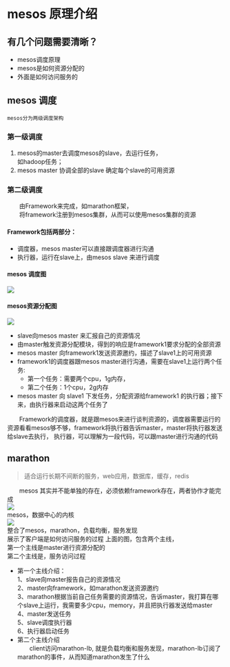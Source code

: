 # mesos 原理介绍  
## 有几个问题需要清晰？  
- mesos调度原理  
- mesos是如何资源分配的 
- 外面是如何访问服务的


## mesos 调度  
    mesos分为两级调度架构  
### 第一级调度  
1. mesos的master去调度mesos的slave，去运行任务，   
    如hadoop任务；
2.  mesos master 协调全部的slave
    确定每个slave的可用资源  
### 第二级调度  
&ensp;&ensp;&ensp;&ensp;由Framework来完成，如marathon框架，   
&ensp;&ensp;&ensp;&ensp;将framework注册到mesos集群，从而可以使用mesos集群的资源  
#### Framework包括两部分： 
- 调度器，mesos master可以直接跟调度器进行沟通  
- 执行器，运行在slave上，由mesos slave 来进行调度  

#### mesos 调度图  
![](https://note.youdao.com/yws/public/resource/005b9d9146ba9fe1df87371df7ef8da7/xmlnote/49C0E2A7C0F448618718F69072414340/20106)  
#### mesos资源分配图  
![](https://note.youdao.com/yws/public/resource/005b9d9146ba9fe1df87371df7ef8da7/xmlnote/506777518C3D4326B8168EBBF347E82E/20110)  
- slave向mesos master 来汇报自己的资源情况 
- 由master触发资源分配模块，得到的响应是framework1要求分配的全部资源  
- mesos master 向framework1发送资源邀约，描述了slave1上的可用资源 
- framework1的调度器跟mesos master进行沟通，需要在slave1上运行两个任务:   
    - 第一个任务：需要两个cpu，1g内存，
    - 第二个任务：1个cpu，2g内存
- mesos master 向 slave1 下发任务，分配资源给framework1 的执行器；接下来，由执行器来启动这两个任务了

&ensp;&ensp;&ensp;&ensp;Framework的调度器，就是跟mesos来进行谈判资源的，调度器需要运行的资源看看mesos够不够，framework将执行器告诉master，master将执行器发送给slave去执行，
执行器，可以理解为一段代码，可以跟master进行沟通的代码 
## marathon 
>适合运行长期不间断的服务，web应用，数据库，缓存，redis  

&ensp;&ensp;&ensp;&ensp;mesos
其实并不能单独的存在，必须依赖framework存在，两者协作才能完成  
![](https://note.youdao.com/yws/public/resource/005b9d9146ba9fe1df87371df7ef8da7/xmlnote/1E2E6237C4484960944E1A4909E04004/20112)  
mesos，数据中心的内核  
![](https://note.youdao.com/yws/public/resource/005b9d9146ba9fe1df87371df7ef8da7/xmlnote/636A078FC72B467DA490599D6D23E032/20114)  
整合了mesos，marathon，负载均衡，服务发现  
展示了客户端是如何访问服务的过程
上面的图，包含两个主线，  
第一个主线是master进行资源分配的  
第二个主线是，服务访问过程  
- 第一个主线介绍：  
1、slave向master报告自己的资源情况  
2、master向framework，如marathon发送资源邀约  
3、marathon根据当前自己任务需要的资源情况，告诉master，我打算在哪个slave上运行，我需要多少cpu，memory，并且把执行器发送给master  
4、master发送任务  
5、slave调度执行器  
6、执行器启动任务  
- 第二个主线介绍  
&ensp;&ensp;&ensp;&ensp;client访问marathon-lb, 就是负载均衡和服务发现，marathon-lb订阅了marathon的事件，从而知道marathon发生了什么  